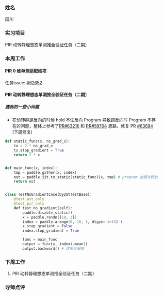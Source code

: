 ### 姓名

田川

### 实习项目

PIR 动转静理想态单测推全验证任务（二期）

### 本周工作

#### **PIR 0 维单测适配结项**

任务issue: [#62652](https://github.com/PaddlePaddle/Paddle/issues/62652)

#### **PIR 动转静理想态单测推全验证任务（二期）**

##### 遇到的一些小问题

* 在动转静跑反向的时候 hold 不住反向 Program 导致跑反向时 Program 不存在的问题，整体上参考了[PR#63216](https://github.com/PaddlePaddle/Paddle/pull/63216) 和 [PR#59764](https://github.com/PaddlePaddle/Paddle/pull/59764) 思路，修复 PR [#63694](https://github.com/PaddlePaddle/Paddle/pull/63694) (下周修复)

```python
def static_func(x, no_grad_x):
    tx = 2 * no_grad_x
    tx.stop_gradient = True
    return 2 * x


def main_func(x, index):
    tmp = paddle.gather(x, index)
    out = paddle.jit.to_static(static_func)(x, tmp) # program 被意外释放, 导致反向时找不到对应的 program
    return out


class TestNoGradientCase(Dy2StTestBase):
    @test_ast_only
    @test_pir_only
    def test_no_gradient(self):
        paddle.disable_static()
        x = paddle.randn([10, 3])
        index = paddle.arange(0, 10, 1, dtype='int32')
        x.stop_gradient = False
        index.stop_gradient = True

        func = main_func
        output = func(x, index).mean()
        output.backward() # 这里会报错
```

### 下周工作

1. PIR 动转静理想态单测推全验证任务（二期）

### 导师点评